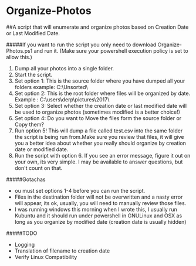 # Organize-Photos
##A script that will enumerate and organize photos based on Creation Date or Last Modified Date.

#####If you want to run the script you only need to download Organize-Photos.ps1 and run it. (Make sure your powershell execution policy is set to allow this.)

1.  Dump all your photos into a single folder. 
2.  Start the script.
3.  Set option 1: This is the source folder where you have dumped all your folders example: C:\Unsorted\
4.  Set option 2: This is the root folder where files will be organized by date. Example : C:\users\derp\pictures\2017\
5.  Set option 3: Select whether the creation date or last modified date will be used to organize photos (sometimes modified is a better         choice!)
6.  Set option 4: Do you want to Move the files form the source folder or Copy them?
7.  Run option 5! This will dump a file called test.csv into the same folder the script is being run from.Make sure you review that files, it will give you a better idea about whether you really should organize by creation date or modified date.
8.  Run the script with option 6. If you see an error message, figure it out on your own, its very simple. I may be available to answer questions, but don't count on that.

#####Gotachas
*   ou must set options 1-4 before you can run the script.
*   Files in the destination folder will not be overwritten and a nasty error will appear, its ok, usually, you will need to manually review   those files.
*   I was running windows this morning when I wrote this, I usually run Kubuntu and it should run under powershell in GNULinux and OSX as     long as you organize by modified date (creation date is usually hidden)

#####TODO
*   Logging
*   Translation of filename to creation date
*   Verify Linux Compatibility
